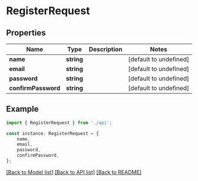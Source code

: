 # RegisterRequest


## Properties

Name | Type | Description | Notes
------------ | ------------- | ------------- | -------------
**name** | **string** |  | [default to undefined]
**email** | **string** |  | [default to undefined]
**password** | **string** |  | [default to undefined]
**confirmPassword** | **string** |  | [default to undefined]

## Example

```typescript
import { RegisterRequest } from './api';

const instance: RegisterRequest = {
    name,
    email,
    password,
    confirmPassword,
};
```

[[Back to Model list]](../README.md#documentation-for-models) [[Back to API list]](../README.md#documentation-for-api-endpoints) [[Back to README]](../README.md)
